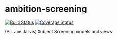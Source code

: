 # ambition-screening

[![Build Status](https://travis-ci.org/botswana-harvard/ambition-screening.svg?branch=develop)](https://travis-ci.org/botswana-harvard/ambition-screening) [![Coverage Status](https://coveralls.io/repos/github/botswana-harvard/ambition-screening/badge.svg?branch=develop)](https://coveralls.io/github/botswana-harvard/ambition-screening?branch=develop)


(P.I. Joe Jarvis) Subject Screening models and views
